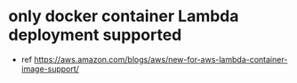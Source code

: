 # only docker container Lambda deployment supported
- ref https://aws.amazon.com/blogs/aws/new-for-aws-lambda-container-image-support/
